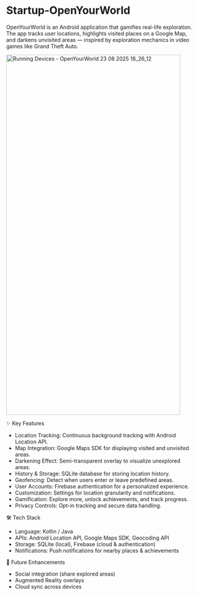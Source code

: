 # Startup-OpenYourWorld
OpenYourWorld is an Android application that gamifies real-life exploration. 
The app tracks user locations, highlights visited places on a Google Map, and darkens unvisited areas — inspired by exploration mechanics in video games like Grand Theft Auto.

<img width="465" height="959" alt="Running Devices - OpenYourWorld 23 08 2025 18_26_12" src="https://github.com/user-attachments/assets/8a3412eb-e6f4-4656-8b71-cd5ffc2ff402" />

✨ Key Features
- Location Tracking: Continuous background tracking with Android Location API.
- Map Integration: Google Maps SDK for displaying visited and unvisited areas.
- Darkening Effect: Semi-transparent overlay to visualize unexplored areas.
- History & Storage: SQLite database for storing location history.
- Geofencing: Detect when users enter or leave predefined areas.
- User Accounts: Firebase authentication for a personalized experience.
- Customization: Settings for location granularity and notifications.
- Gamification: Explore more, unlock achievements, and track progress.
- Privacy Controls: Opt-in tracking and secure data handling.

🛠 Tech Stack
- Language: Kotlin / Java
- APIs: Android Location API, Google Maps SDK, Geocoding API
- Storage: SQLite (local), Firebase (cloud & authentication)
- Notifications: Push notifications for nearby places & achievements

🚀 Future Enhancements
- Social integration (share explored areas)
- Augmented Reality overlays
- Cloud sync across devices
